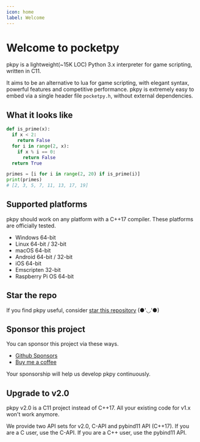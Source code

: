 ```yaml
---
icon: home
label: Welcome
---
```


# Welcome to pocketpy

pkpy is a lightweight(~15K LOC) Python 3.x interpreter for game scripting, written in C11.

It aims to be an alternative to lua for game scripting, with elegant syntax, powerful features and competitive performance.
pkpy is extremely easy to embed via a single header file `pocketpy.h`, without external dependencies.


## What it looks like

```python
def is_prime(x):
  if x < 2:
    return False
  for i in range(2, x):
    if x % i == 0:
      return False
  return True

primes = [i for i in range(2, 20) if is_prime(i)]
print(primes)
# [2, 3, 5, 7, 11, 13, 17, 19]
```

## Supported platforms

pkpy should work on any platform with a C++17 compiler.
These platforms are officially tested.

+ Windows 64-bit
+ Linux 64-bit / 32-bit
+ macOS 64-bit
+ Android 64-bit / 32-bit
+ iOS 64-bit
+ Emscripten 32-bit
+ Raspberry Pi OS 64-bit

## Star the repo

If you find pkpy useful, consider [star this repository](https://github.com/blueloveth/pocketpy) (●'◡'●)

## Sponsor this project

You can sponsor this project via these ways.

+ [Github Sponsors](https://github.com/sponsors/blueloveTH)
+ [Buy me a coffee](https://www.buymeacoffee.com/blueloveth)

Your sponsorship will help us develop pkpy continuously.

## Upgrade to v2.0

pkpy v2.0 is a C11 project instead of C++17. All your existing code for v1.x won't work anymore.

We provide two API sets for v2.0, C-API and pybind11 API (C\+\+17). If you are a C user, use the C-API. If you are a C\+\+ user, use the pybind11 API.


